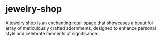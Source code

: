 # jewelry-shop
A jewelry shop is an enchanting retail space that showcases a beautiful array of meticulously crafted adornments, designed to enhance personal style and celebrate moments of significance.
